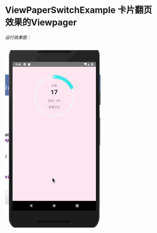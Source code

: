 # ViewPaperSwitchExample 卡片翻页效果的Viewpager


###### 运行效果图：
![enter image description here](https://github.com/nickgao1986/ProgressWithAnimation/blob/master/11.gif)

